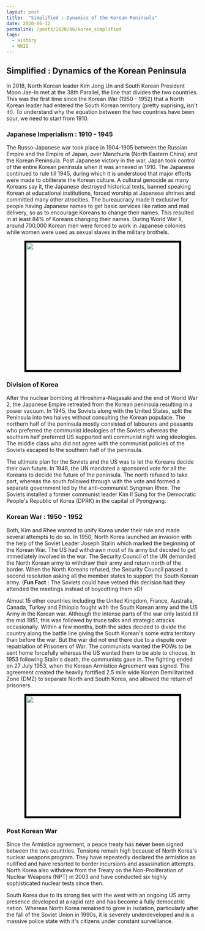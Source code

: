 ```yaml
---
layout: post
title:  "Simplified : Dynamics of the Korean Peninsula"
date: 2020-06-12
permalink: /posts/2020/06/korea_simplified
tags:
  - History 
  - WWII 
---
```

## Simplified : Dynamics of the Korean Peninsula

In 2018, North Korean leader Kim Jong Un and South Korean President Moon Jae-In met at the 38th Parallel, the line that divides the two countries. This was the 
first time since the Korean War (1950 - 1952) that a North Korean leader had entered the South Korean territory (pretty suprising, isn't it!). To understand why the 
equation between the two countries have been sour, we need to start from 1910.

### Japanese Imperialism : 1910 - 1945
The Russo-Japanese war took place in 1904-1905 between the Russian Empire and the Empire of Japan, over Manchuria (North Eastern China) and the Korean Peninsula. Post Japanese victory in the war, Japan took control of the entire Korean peninsula when it was annexed in 1910. The Japanese continued to rule till 1945, during which it is understood that major efforts were made to obliterate the Korean culture. A cultural genocide as many Koreans say it, the Japanese destroyed historical texts, banned speaking Korean at educational institutions, forced worship at Japanese shrines and committed many other atrocities. The bureaucracy made it exclusive for people having Japanese names to get basic services like ration and mail delivery, so as to encourage Koreans to change their names. This resulted in at least 84% of Koreans changing their names. During World War II, around 700,000 Korean men were forced to work in Japanese colonies while women were used as sexual slaves in the military brothels. 
<center><img src = "/images/jp_emp.jpg" width="400" height="333" style="border:5px solid black" align = "middle"></center>

### Division of Korea
After the nuclear bombing at Hiroshima-Nagasaki and the end of World War 2, the Japanese Empire retreated from the Korean peninsula resulting in a power vacuum. In 1945, the Soviets along with the United States, split the Peninsula into two halves without consulting the Korean populace. The northern half of the peninsula mostly consisted of labourers and peasants who preferred the communist ideologies of the Soviets whereas the southern half preferred US supported anti communist right wing ideologies. The middle class who did not agree with the communist policies of the Soviets escaped to the southern half of the peninsula.

The ultimate plan for the Soviets and the US was to let the Koreans decide their own future. In 1948, the UN mandated a sponsored vote for all the Koreans to decide the future of the peninsula. The north refused to take part, whereas the south followed through with the vote and formed a separate government led by the anti-communist Syngman Rhee. The Soviets installed a former communist leader Kim II Sung for the Democratic People's Republic of Korea (DPRK) in the capital of Pyongyang. 


### Korean War : 1950 - 1952
Both, Kim and Rhee wanted to unify Korea under their rule and made several attempts to do so. In 1950, North Korea launched an invasion with the help of the Soviet Leader Joseph Stalin which marked the beginning of the Korean War. The US had withdrawn most of its army but decided to get immediately involved in the war. The Security Council of the UN demanded the North Korean army to withdraw their army and return north of the border. When the North Koreans refused, the Security Council passed a second resolution asking all the member states to support the South Korean army. 
(**Fun Fact** : The Soviets could have vetoed this decision had they attended the meetings instead of boycotting them xD)

Almost 15 other countries including the United Kingdom, France, Australia, Canada, Turkey and Ethiopia fought with the South Korean army and the US Army in the Korean war. Although the intense parts of the war only lasted till the mid 1951, this was followed by truce talks and strategic attacks occasionally. Within a few months, both the sides decided to  divide the country along the battle line giving the South Korean's some extra territory than before the war. But the war did not end there due to a dispute over repatriation of Prisoners of War. The communists wanted the POWs to be sent home forcefully whereas the US wanted them to be able to choose. In 1953 following Stalin's death, the communists gave in. The fighting ended on 27 July 1953, when the Korean Armistice Agreement was signed. The agreement created the heavily fortified 2.5 mile wide Korean Demilitarized Zone (DMZ) to separate North and South Korea, and allowed the return of prisoners.
<center><img src = "/images/dmz.png" width="400" height="315" style="border:5px solid black" align = "middle"></center>

### Post Korean War
Since the Armistice agreement, a peace treaty has **never** been signed between the two countries. Tensions remain high because of North Korea's nuclear weapons program. They have repeatedly declared the armistice as nullified and have resorted to border incursions and assasination attempts. North Korea also withdrew from the Treaty on the Non-Proliferation of Nuclear Weapons (NPT) in 2003 and have conducted six highly sophisticated nuclear tests since then. 

South Korea due to its strong ties with the west with an ongoing US army presence developed at a rapid rate and has become a fully democatric nation. Whereas North Korea remained to grow in isolation, particularly after the fall of the Soviet Union in 1990s, it is severely underdeveloped and is a massive police state with it's citizens under constant survelliance.
